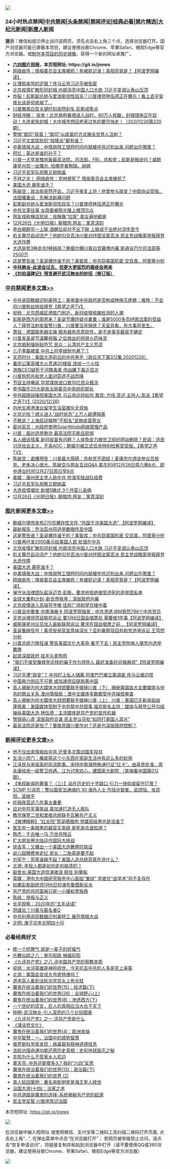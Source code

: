 ![](https://raw.githubusercontent.com/fqnews/bnews/master/64photo/fqnews-qr.jpg)

<div id="tt">
<h3>24小时热点禁闻|<a href="#%E4%B8%AD%E5%85%B1%E7%A6%81%E9%97%BB%E6%9B%B4%E5%A4%9A%E6%96%87%E7%AB%A0">中共禁闻</a>|<a href="#%E5%9B%BE%E7%89%87%E6%96%B0%E9%97%BB%E6%9B%B4%E5%A4%9A%E6%96%87%E7%AB%A0">头条禁闻</a>|<a href="#%E6%96%B0%E9%97%BB%E8%AF%84%E8%AE%BA%E6%9B%B4%E5%A4%9A%E6%96%87%E7%AB%A0">禁闻评论|<a href="#%E5%BF%85%E7%9C%8B%E7%BB%8F%E5%85%B8%E5%A5%BD%E6%96%87">经典必看|<a href="/video.md#%E7%A6%81%E7%89%87%E7%B2%BE%E9%80%89">禁片精选</a>|<a href="https://github.com/fqnews/djy/blob/master/gb/nf1351518.md#1">大纪元新闻</a>|<a href="https://github.com/fqnews/ntdtv/blob/master/gb/prog204.md#1">新唐人新闻</a></h3>
<div><b>提示：</b>微信如提示停止访问该网页，须先点击右上角三个点，选择浏览器打开。国产浏览器可能已屏蔽本项目，建议使用谷歌Chrome、苹果Safari、微软Edge等官方浏览器。或<a href="https://github.com/fqnews/bnews/blob/master/%E5%88%B6%E4%BD%9Cgit%E7%A6%81%E9%97%BB%E9%95%9C%E5%83%8F.md">制作本项目的同步镜像</a>，获得一个新的网址来推广。</div>
<ul>
<li><b><a href="http://d1.bdrive.tk/64.mp4" target="_blank">六四图片视频</a>，本页短网址: https://git.io/jnews</b></li>
<li><a href="/topimagenews/20201226/1455399.md">网络疯传：情报委员会主席被抓！有被抓记录！真相究竟是？【阿波罗网编译】</a></li>
<li><a href="/comments/20201227/1455653.md">比薄熙来骂的还狠？传马云骂习近平被告密</a></li>
<li><a href="/topimagenews/20201227/1455617.md">北京疫情扩散形同封城 内部消息中国人口大跌 习近平变调认泰山压顶</a></li>
<li><a href="/comments/20201227/1455585.md">炸裂！彭斯副总统与爱泼斯坦性奴岛？川普律师林伍德正在曝光！看上去平安夜长谈是彻底崩了…</a></li>
<li><a href="/cnnews/20201226/1455462.md">川普撤离白宫关键时刻突然刹车 彭斯成焦点</a></li>
<li><a href="/bannedvideo/20201226/1455421.md">财经冷眼： 突发！北京病例暴增进入战时，80万人核酸，封城措施正在启动！大连紧急封城！大中城市想回老家过年的要尽快走！（20201226第220期）</a></li>
<li><a href="/comments/20201226/1455388.md">警惕“兽印”疫苗！“兽印”以疫苗的方式被全世界人注射？</a></li>
<li><a href="/cnnews/20201226/1455445.md">习近平文宣猛批的“投降派”都有谁？</a></li>
<li><a href="/topimagenews/20201226/1455400.md">中美情报大战：中情局特工很短时间内就被中共识别出来 问题出在哪里？</a></li>
<li><a href="/cnnews/20201226/1455435.md">阿忆：英达是谁的孙子？</a></li>
<li><a href="/bannedvideo/20201227/1455618.md">川普一大早发推炮轰最高法院，司法部，FBI，共和党；彭斯是叛徒吗？威斯康星州现一丝曙光. 哈佛学者陶瑞，纳姐</a></li>
<li><a href="/cbnews/20201227/1455634.md">习近平去军队视察又掀锅盖</a></li>
<li><a href="/comments/20201227/1455701.md">不祥之兆！ 网络疯传：克林顿死了 情报委员会主席被抓了</a></li>
<li><a href="/topimagenews/20201226/1455443.md">美国大选 鹿死谁手？</a></li>
<li><a href="/cbnews/20201226/1455474.md">陈破空：政治局突然开会，习近平报复上将！他曾参与政变？中欧协议受阻，法国撂重话：先解决新疆问题</a></li>
<li><a href="/cnnews/20201227/1455830.md">彭斯副总统与爱泼斯坦性奴岛？川普律师林伍德正在曝光</a></li>
<li><a href="/renquan/xgmyd/20201226/1455472.md">中共文革往事 女政委被脱光推上楼顶示众</a></li>
<li><a href="/yule/20201227/1455651.md">网友戏称横店现状：戏服像“垃圾” 美女遍地都是</a></li>
<li><a href="/cbnews/20201227/1455632.md">12月26日《光明日报》聊腊肉 网友：寓意深刻</a></li>
<li><a href="/lifebaike/20201226/1455427.md">李白喝醉写一上联 酒醒后却对不出下联 上联成千古绝对流传至今</a></li>
<li><a href="/topimagenews/20201227/1455607.md">机关算尽自动流产？他她勾兑否决川普对纾困法案否决 民主党战略家举报拜登大选作弊</a></li>
<li><a href="/cnnews/20201226/1455497.md">大选局势3种走向1种结局？鲍威尔曝川普白宫幕僚内幕 斯通诉巴尔司法部等2500万</a></li>
<li><a href="/topimagenews/20201227/1455669.md">这是警告谁？圣诞爆炸谁干的？美智库：中共窃美国机密 交百度、阿里等分析</a></li>
<li><b><a href="/comments/20200211/1275071.md" target="_blank">中共肺炎-此波会过去，但更大更猛烈的瘟疫会再来</a></b></li>
<li><b><a href="/comments/20200207/1272816.md" target="_blank">《刘伯温碑记》预言避开武汉肺炎的妙招（修订版）</a></b></li>
</ul>
</div>

<div class="catlist">
<h3><a href="/cbnews/" target="_blank">中共禁闻</a><span><a href="/cbnews/" target="_blank" rel="nofollow">更多文章>></a></span></h3>
<ul>
<li><a href="/cbnews/20201227/1455897.md" target="_blank">中共盗窃数据识别美特工；美审查中共政府是否构成种族灭绝罪；推特：不会将川普粉丝转给拜登【希望之声TV】</a></li>
<li><a href="/cbnews/20201227/1455868.md" target="_blank">视频：北京西城区德胜门附近，新冠疫情核酸检测的人潮</a></li>
<li><a href="/cbnews/20201227/1455842.md" target="_blank">彭斯是西方的周恩来？圣诞节爆炸疑点重重；谁是5000多页纾困法案的受益人？拜登注射疫苗赞川普，川普要当背锅侠？天呈异象，有大事将发生。</a></li>
<li><a href="/cbnews/20201227/1455841.md" target="_blank">萧铭：德国服务器实锤 服务器有恶意软件，是不是美军截获不确定</a></li>
<li><a href="/cbnews/20201227/1455818.md" target="_blank">川普发圣诞节温馨祝福 之后放出的视频火药味浓</a></li>
<li><a href="/cbnews/20201227/1455817.md" target="_blank">北京抵制强拆贴符咒 民众：认清共产主义荒谬</a></li>
<li><a href="/cbnews/20201227/1455798.md" target="_blank">儿子李磊被查 中共上将李继耐也悬了？</a></li>
<li><a href="/cbnews/20201227/1455797.md" target="_blank">天亮时分：美国大选前后的中共黑手（政论天下第312集 20201226）</a></li>
<li><a href="/cbnews/20201227/1455775.md" target="_blank">重庆公寓高楼大火贯通20楼层 烧成一个火柱</a></li>
<li><a href="/cbnews/20201227/1455774.md" target="_blank">游族CEO疑死于河豚毒素 传凶嫌下毒近百次</a></li>
<li><a href="/cbnews/20201227/1455772.md" target="_blank">川普抱怨共和党人面对窃选不战而降</a></li>
<li><a href="/cbnews/20201227/1455759.md" target="_blank">节目主持嘲讽 华禁煤炭进口致10亿民众捱冻</a></li>
<li><a href="/cbnews/20201227/1455758.md" target="_blank">李书磊在20大是政治局委员中央组织部长</a></li>
<li><a href="/cbnews/20201227/1455751.md" target="_blank">中共超限战操控美国大选   马云命运将如何  嘉宾: 方伟 蓝述 主持人:高洁【希望之声TV】(2020/12/26)</a></li>
<li><a href="/cbnews/20201227/1455737.md" target="_blank">内地生用港澳台留学生浴室被斥无资格</a></li>
<li><a href="/cbnews/20201227/1455736.md" target="_blank">北京沦陷？顺义进入“战时状态”上万人疑遭隔离</a></li>
<li><a href="/cbnews/20201227/1455735.md" target="_blank">不敢说？上海启动接种“不知名”武肺疫苗惹议</a></li>
<li><a href="/cbnews/20201227/1455692.md" target="_blank">密州官员：州政府使用SolarWinds网络管理产品</a></li>
<li><a href="/cbnews/20201227/1455691.md" target="_blank">川普：面对选举欺诈 最高法院无能且软弱</a></li>
<li><a href="/cbnews/20201227/1455678.md" target="_blank">名人细诉怪事 新冠疫苗有问题？人体免疫力被世卫组织网站删除？民调：选民讨厌社会主义，不喜AOC；鲍威尔被正式任命特别检察官受阻，【希望之声TV】</a></li>
<li><a href="/cbnews/20201227/1455645.md" target="_blank">陈破空：直播预告：川普最大障碍：共和党不团结！麦康奈尔游说参议员放弃。老朱决心很大。陈破空与网友互动Q&amp;A 美东时间12月26日周六晚8点、即中港台时间12月27日周日早9点</a></li>
<li><a href="/cbnews/20201227/1455635.md" target="_blank">美媒：康州民主党人助中共 抢海军陆战队经费</a></li>
<li><a href="/cbnews/20201227/1455634.md" target="_blank">习近平去军队视察又掀锅盖</a></li>
<li><a href="/cbnews/20201227/1455633.md" target="_blank">大连疫情堪忧 新增5确诊 3个月婴儿染病</a></li>
<li><a href="/cbnews/20201227/1455632.md" target="_blank">12月26日《光明日报》聊腊肉 网友：寓意深刻</a></li>

</ul>
</div>
<div class="catlist">
<h3><a href="/topimagenews/" target="_blank">图片新闻</a><span><a href="/topimagenews/" target="_blank" rel="nofollow">更多文章>></a></span></h3>
<ul>
<li><a href="/topimagenews/20201227/1455871.md" target="_blank">鲍威尔律师发布270页爆炸性文件 “外国干涉美国大选” 【阿波罗网编译】</a></li>
<li><a href="/topimagenews/20201227/1455720.md" target="_blank">最新报告：乔治亚州将选举数据传至中国</a></li>
<li><a href="/topimagenews/20201227/1455669.md" target="_blank">这是警告谁？圣诞爆炸谁干的？美智库：中共窃美国机密 交百度、阿里等分析</a></li>
<li><a href="/topimagenews/20201227/1455621.md" target="_blank">川普再吁发2000美元给美国人民 批错在中共</a></li>
<li><a href="/topimagenews/20201227/1455617.md" target="_blank">北京疫情扩散形同封城 内部消息中国人口大跌 习近平变调认泰山压顶</a></li>
<li><a href="/topimagenews/20201227/1455607.md" target="_blank">机关算尽自动流产？他她勾兑否决川普对纾困法案否决 民主党战略家举报拜登大选作弊</a></li>
<li><a href="/topimagenews/20201226/1455443.md" target="_blank">美国大选 鹿死谁手？</a></li>
<li><a href="/topimagenews/20201226/1455400.md" target="_blank">中美情报大战：中情局特工很短时间内就被中共识别出来 问题出在哪里？</a></li>
<li><a href="/topimagenews/20201226/1455399.md" target="_blank">网络疯传：情报委员会主席被抓！有被抓记录！真相究竟是？【阿波罗网编译】</a></li>
<li><a href="/comments/20201226/1455363.md" target="_blank">保守派法律团队起诉迈克·彭斯，要求他拒绝接受违宪的选举团名单</a></li>
<li><a href="/comments/20201226/1455351.md" target="_blank">全球大重构计划-新世界秩序：深层政府内幕</a></li>
<li><a href="/topimagenews/20201226/1455110.md" target="_blank">北京疫情进入高端写字楼 佳程广场和望京楼中着</a></li>
<li><a href="/topimagenews/20201226/1455090.md" target="_blank">川普击中要害 中南海被卡 阿波罗网独家：中共渗透 IBM竟然798个中共党员</a></li>
<li><a href="/topimagenews/20201226/1455038.md" target="_blank">无党派律师项目联邦诉讼 要1月6日国会唱票前 需要做1件事【阿波罗网编译】</a></li>
<li><a href="/topimagenews/20201226/1455006.md" target="_blank">威斯康星州议员加入最新联邦诉讼 要求在国会唱票之前…【阿波罗网编译】</a></li>
<li><a href="/topimagenews/20201225/1454985.md" target="_blank">圣诞重磅信号！美资安局官宣意味深长？亚利桑那驳回共和党选举诉讼 王笃然分析</a></li>
<li><a href="/topimagenews/20201225/1454916.md" target="_blank">川普总统力挽狂澜 警告美国文化大革命 看不下去！民主党吹哨人揭党内选举舞弊</a></li>
<li><a href="/topimagenews/20201225/1454859.md" target="_blank">起底深层政府 挂羊头卖狗肉</a></li>
<li><a href="/topimagenews/20201225/1454796.md" target="_blank">“我们不接受像拜登这样的骗子作为领导人 最好准备好迎接麻烦”【阿波罗网编译】</a></li>
<li><a href="/topimagenews/20201225/1454521.md" target="_blank">习近平遭“政变”？ 中共盯上私人储蓄 阿里巴巴被立案调查 传马云被边控</a></li>
<li><a href="/topimagenews/20201225/1454486.md" target="_blank">中国电力供应不可靠 或加速供应链脱离中国</a></li>
<li><a href="/comments/20201225/1454455.md" target="_blank">高人揭秘为何大媒体大财团要联手做掉川普（下） 揭秘美国各大主要媒体与中共的商业关系 澳州情报局：澳中文媒体多数都受中共操控审查</a></li>
<li><a href="/comments/20201225/1454454.md" target="_blank">高人揭秘为何大媒体大财团要联手做掉川普（上） 川普：美国已无新闻自由 蓬佩奥：美国媒体受制于中共帮中共叙事 福克斯名主持：媒体与拜登公开勾结操纵美国大选 林伍德：主流媒体是共产党的宣传机器</a></li>
<li><a href="/topimagenews/20201225/1454420.md" target="_blank">贺锦丽心虚 深层政府合谋 民主党议员批“如同打美国人耳光”</a></li>
<li><a href="/topimagenews/20201224/1454350.md" target="_blank">最高法院这是怕了？要故意跟川普作对？还是也深层政府控制？</a></li>

</ul>
</div>
<div class="catlist">
<h3><a href="/comments/" target="_blank">新闻评论</a><span><a href="/comments/" target="_blank" rel="nofollow">更多文章>></a></span></h3>
<ul>
<li><a href="/comments/20201227/1455920.md" target="_blank">他不仅出卖情报给中共 还曾多次策动国军投共</a></li>
<li><a href="/comments/20201227/1455914.md" target="_blank">生活小窍门：橡皮筋这个小东西在家庭生活中有这么多的妙用</a></li>
<li><a href="/comments/20201227/1455912.md" target="_blank">江泽民与宋祖英的风流韵事。宋持中南海特殊通行证“红卡”。由喜贵批准，周永康给宋一级警卫待遇。江为讨宋欢心，建国家大剧院 （笑梅看中国第012期）</a></li>
<li><a href="/comments/20201227/1455901.md" target="_blank">【电视新闻的黄昏？（三）】站在历史的十字路口 引刀一快抑或留守灯塔？</a></li>
<li><a href="/comments/20201227/1455900.md" target="_blank">SCMP 引消息：警以国安法通缉约 30 海外人士 包括许智峯、梁颂恒、张昆阳、梁继平</a></li>
<li><a href="/comments/20201227/1455875.md" target="_blank">吃隔夜菜这几件事太重要</a></li>
<li><a href="/comments/20201227/1455854.md" target="_blank">应对中共军事挑战 美加速打造无人舰队</a></li>
<li><a href="/comments/20201227/1455851.md" target="_blank">教宗保罗二世和里根总统联手瓦解共产主义</a></li>
<li><a href="/comments/20201227/1455850.md" target="_blank">【微博精粹】“红太阳”冥诞晒腊肉 党媒高级黑也是没谁了</a></li>
<li><a href="/comments/20201227/1455849.md" target="_blank">医生中一条暗黑的器官买卖链 是死是杀谁知道？</a></li>
<li><a href="/comments/20201227/1455824.md" target="_blank">陶杰：千古唯一马 万世共残云</a></li>
<li><a href="/comments/20201227/1455823.md" target="_blank">扩大朋友圈大陆运作国际大统战</a></li>
<li><a href="/comments/20201227/1455808.md" target="_blank">徐吉军：又爆出一个美国大选舞弊的铁证</a></li>
<li><a href="/comments/20201227/1455807.md" target="_blank">幼儿园缴费单走红 家长：二胎真是要不起</a></li>
<li><a href="/comments/20201227/1455806.md" target="_blank">刘军宁：究竟谁输不起？美国人选总统究竟在选什么？</a></li>
<li><a href="/comments/20201227/1455786.md" target="_blank">北游: 年轻人都是如何走向崩溃的？</a></li>
<li><a href="/comments/20201227/1455785.md" target="_blank">副舍长:美国大选惊涛骇浪 稳住 别晕船</a></li>
<li><a href="/comments/20201227/1455784.md" target="_blank">英媒：港中大中国研究服务中心面临“重组” 学者忧“由学术”将不复存在</a></li>
<li><a href="/comments/20201227/1455768.md" target="_blank">如果彭斯副统领1月6日扮演布鲁图斯反水</a></li>
<li><a href="/comments/20201227/1455764.md" target="_blank">共产党的共同富裕只是一小撮权贵独吞</a></li>
<li><a href="/comments/20201227/1455763.md" target="_blank">陈纯：举报与正义</a></li>
<li><a href="/comments/20201227/1455762.md" target="_blank">长平观察：2020年的“五毛话语”</a></li>
<li><a href="/comments/20201227/1455761.md" target="_blank">阴谋论？川普与匿名者Q</a></li>
<li><a href="/comments/20201227/1455749.md" target="_blank">中共利用盗窃数据识别美特工 展开情报大战</a></li>
<li><a href="/comments/20201227/1455742.md" target="_blank">北明: 庚子灾年北明四十问</a></li>

</ul>
</div>

<div class="catlist">
<h3>必看经典好文</h3>
<ul>
<li><a href="/funmedia/20200713/1359909.md" target="_blank">修一个好脾气 就是一辈子的好福气</a></li>
<li><a href="/tculture/20170717/792953.md" target="_blank">乐舞仙踪之八：审乐知政 祸福前知</a></li>
<li><a href="/bookonline/20131116/201047.md" target="_blank">《九评共产党》之八 评中国共产党的邪教本质</a></li>
<li><a href="/comments/20200623/1273653.md" target="_blank">视频：水浒英雄是神将转世，今天抗击中共的人多是天上来客</a></li>
<li><a href="/comments/20200712/1359488.md" target="_blank">北游：美国会变成大号底特律吗？</a></li>
<li><a href="/comments/20200227/1284657.md" target="_blank">道术高人看到法轮功学员头上有光柱</a></li>
<li><a href="/topimagenews/20180610/955499.md" target="_blank">魔鬼在统治着我们的世界(15)：经济篇(下)</a></li>
<li><a href="/comments/20181210/1044798.md" target="_blank">魔鬼在统治着我们的世界(26)：全球野心(上)</a></li>
<li><a href="/topimagenews/20180527/948714.md" target="_blank">魔鬼在统治着我们的世界(8)：渗透西方(下)</a></li>
<li><a href="/comments/20200621/1348067.md" target="_blank">一个世纪的谎言，巨人的真相应当大白于天下</a></li>
<li><a href="/comments/20200620/1347687.md" target="_blank">仲明-武汉肺炎-引人深思的几个比较图表</a></li>
<li><a href="/bookonline/20131116/201056.md" target="_blank">《九评共产党》之一 评共产党是什么</a></li>
<li><a href="/comments/20200521/783167.md" target="_blank">《漫谈党文化》</a></li>
<li><a href="/topimagenews/20180522/946266.md" target="_blank">魔鬼在统治着我们的世界(4)：欧洲发端</a></li>
<li><a href="/comments/20200605/1340202.md" target="_blank">中华智慧：一、治国中的顺势智慧</a></li>
<li><a href="/cbnews/20200823/1384378.md" target="_blank">俄罗斯科学家发现：病毒载有精神道德信息</a></li>
<li><a href="/tculture/20121025/73069.md" target="_blank">法轮功宿命通功能还原历史真相：史前地球毁灭之秘</a></li>
<li><a href="/comments/20200620/1346848.md" target="_blank">先知为什么不受家乡人欢迎</a></li>
<li><a href="/comments/20200607/1341003.md" target="_blank">章天亮: 中共还能撑多久? 我的“六四”反思</a></li>
<li><a href="/topimagenews/20180602/951960.md" target="_blank">魔鬼在统治着我们的世界(13)：政治篇(下)</a></li>
<li><a href="/topimagenews/20180520/944940.md" target="_blank">魔鬼在统治着我们的世界 (2)</a></li>
<li><a href="/comments/20200523/1332915.md" target="_blank">真人轮回案例：著名电影明星是海王星人转世</a></li>
<li><a href="/cbnews/20180320/916962.md" target="_blank">治国大道(十四)：法家之术</a></li>
<li><a href="/comments/20181209/1044543.md" target="_blank">中共道路是魔鬼的选择-系统揭秘共产党的起源</a></li>
<li><a href="/comments/20200621/1348236.md" target="_blank">民主党反智 川普用常识治国</a></li>

</ul>
</div>

本页短网址: https://git.io/jnews

![](https://raw.githubusercontent.com/fqnews/bnews/master/64photo/fqnews-qr.jpg)

在浏览器中输入短网址 或使用微信、支付宝等二维码工具扫描二维码打开页面, 点击右上角"...", 在弹出菜单中点击“在浏览器打开”； 若网页被举报禁止访问，请点击“恢复申请访问”，将链接复制并粘贴到浏览器中打开（请不要使用QQ或360浏览器，建议使用谷歌Chrome、苹果Safari、微软Edge等官方浏览器）

![](https://raw.githubusercontent.com/fqnews/bnews/master/64photo/wx.jpg)